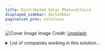 ```yaml
---
title: Distributed Solar Photovoltaics
displayed_sidebar: docSidebar
pagination_prev: solutions
---
```


![Cover Image](https://images.unsplash.com/photo-1559302504-64aae6ca6b6d?crop=entropy&cs=tinysrgb&fit=max&fm=jpg&ixid=Mnw0NDYzODh8MHwxfHNlYXJjaHwxfHxEaXN0cmlidXRlZCUyMFNvbGFyJTIwUGhvdG92b2x0YWljc3xlbnwwfHx8fDE2ODM2NTg0MzY&ixlib=rb-4.0.3&q=80&w=1080)
Image Credit: [Unsplash](https://unsplash.com/@rgaleriacom)

<details>
        <summary>List of companies working in this solution...</summary>
         <em>Note: this is an experimental feature. Accuracy not guaranteed</em>
        <div>
            <ul>
             
                <li><a href="https://solarkiosk.eu">Solarkiosk</a></li>
            
                <li><a href="https://heliatek.com">Heliatek</a></li>
            
                <li><a href="https://hstsolar.com">Hst Solar</a></li>
            
                <li><a href="https://raptormaps.com/">Raptor Maps</a></li>
            
                <li><a href="https://yellowdoorenergy.com">Yellow Door Energy</a></li>
            
                <li><a href="https://envisionsolar.com">Envision Solar</a></li>
            
                <li><a href="https://chargepoint.com">Chargepoint</a></li>
            
                <li><a href="https://humless.com">Humless</a></li>
            
                <li><a href="https://solcastglobal.com">Solcast</a></li>
            
                <li><a href="https://diamondfoundry.com">Diamond Foundry</a></li>
            
                <li><a href="https://www.omnidian.com/">Omnidian</a></li>
            
                <li><a href="https://scatecsolar.com">Scatec Solar</a></li>
            
                <li><a href="https://fulcrum3d.com">Fulcrum3d</a></li>
            
                <li><a href="https://oxfordpv.com">Oxford Pv</a></li>
            
                <li><a href="https://huskpowersystems.com">Husk Power Systems</a></li>
            
                <li><a href="https://firstsolar.com">First Solar</a></li>
            
                <li><a href="https://fourthpartner.co">Fourth Partner Energy</a></li>
            
            </ul>
        </div>
        </details>


:::company job openings
  #### [View open jobs in this Solution](https://climatebase.org/jobs?l=&q=&drawdown_solutions=Distributed+Solar+Photovoltaics)
:::

## Overview

**Distributed Solar Photovoltaics (DSPV):** Also known as rooftop solar, DSPV refers to the technology that harnesses sunlight using photovoltaic cells installed on various surfaces, such as rooftops of homes, businesses, and community buildings. These systems convert sunlight directly into electricity, contributing to the reduction of greenhouse gas emissions. DSPV has experienced significant progress with breakthrough technologies and innovative companies driving its development.

**Leading Companies/Organizations:**
- SolarCity
- SunPower
- First Solar
- SunEdison
- Sungevity

## Progress Made

- **DSPV Development:** Major strides in recent years.
- Breakthroughs: Thin-film PV, multi-junction PV cells, concentrator PV enhance efficiency.
- **Leading Innovators:** First Solar, SunPower, National Renewable Energy Laboratory driving advancements.

## Challenges Ahead

- **High Upfront Costs:** Initial PV system expense limits adoption.
- **Intermittency Issue:** Solar PV's variable output challenges grid management.
- **Duck Curve Problem:** Excess solar output vs. low electricity demand can reduce solar PV profits.

## Progress Despite Challenges

- **Falling Costs:** PV systems are more affordable.
- **Tech Advances:** Storage, demand response addressing intermittency.
- **Mitigating Duck Curve:** Improved power system flexibility.

## Leading Initiatives

- **Installation Leaders:** SolarCity, SunPower in the U.S.
- **Utility Participation:** Xcel Energy, Southern Company in community solar.

## Best Path Forward

- **Invest in R&D:** Enhance tech efficiency and affordability.
- **Policy Implementation:** Incentives for solar panel installation.
- **Efficiency Improvement:** Ongoing research to advance solar panel tech.
- **Incentive Mechanisms:** Net metering, renewable energy credits.